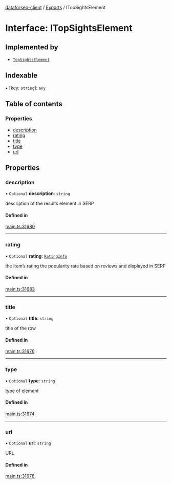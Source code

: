 [dataforseo-client](../README.md) / [Exports](../modules.md) / ITopSightsElement

# Interface: ITopSightsElement

## Implemented by

- [`TopSightsElement`](../classes/TopSightsElement.md)

## Indexable

▪ [key: `string`]: `any`

## Table of contents

### Properties

- [description](ITopSightsElement.md#description)
- [rating](ITopSightsElement.md#rating)
- [title](ITopSightsElement.md#title)
- [type](ITopSightsElement.md#type)
- [url](ITopSightsElement.md#url)

## Properties

### description

• `Optional` **description**: `string`

description of the results element in SERP

#### Defined in

[main.ts:31680](https://github.com/dataforseo/TypeScriptClient/blob/7ca1aa4/main.ts#L31680)

___

### rating

• `Optional` **rating**: [`RatingInfo`](../classes/RatingInfo.md)

the item’s rating 
the popularity rate based on reviews and displayed in SERP

#### Defined in

[main.ts:31683](https://github.com/dataforseo/TypeScriptClient/blob/7ca1aa4/main.ts#L31683)

___

### title

• `Optional` **title**: `string`

title of the row

#### Defined in

[main.ts:31676](https://github.com/dataforseo/TypeScriptClient/blob/7ca1aa4/main.ts#L31676)

___

### type

• `Optional` **type**: `string`

type of element

#### Defined in

[main.ts:31674](https://github.com/dataforseo/TypeScriptClient/blob/7ca1aa4/main.ts#L31674)

___

### url

• `Optional` **url**: `string`

URL

#### Defined in

[main.ts:31678](https://github.com/dataforseo/TypeScriptClient/blob/7ca1aa4/main.ts#L31678)
